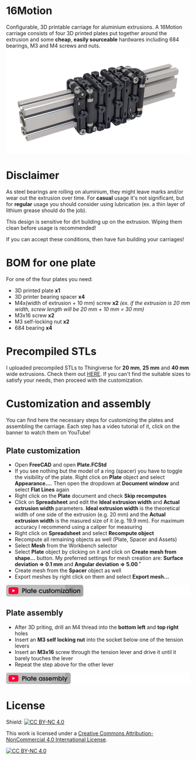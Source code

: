 # 16Motion
Configurable, 3D printable carriage for aluminium extrusions. A 16Motion carriage consists of four 3D printed plates put together around the extrusion and some **cheap**, **easily sourceable** hardwares including 684 bearings, M3 and M4 screws and nuts.
![Screenshot of a comment on a GitHub issue showing an image, added in the Markdown, of an Octocat smiling and raising a tentacle.](https://raw.githubusercontent.com/mosomate/16motion/main/docs/cover.png)
# Disclaimer
As steel bearings are rolling on aluminium, they might leave marks and/or wear out the extrusion over time. For **casual** usage it's not significant, but for **regular** usage you should consider using lubrication (ex. a thin layer of lithium grease should do the job).

This design is sensitive for dirt building up on the extrusion. Wiping them clean before usage is recommended!

If you can accept these conditions, then have fun building your carriages!
# BOM for one plate
For one of the four plates you need:
- 3D printed plate **x1**
- 3D printer bearing spacer **x4**
- M4x(width of extrusion + 10 mm) screw **x2** *(ex. if the extrusion is 20 mm width, screw length will be 20 mm + 10 mm = 30 mm)*
- M3x16 screw **x2**
- M3 self-locking nut **x2**
- 684 bearing **x4**
# Precompiled STLs
I uploaded precompiled STLs to Thingiverse for **20 mm**, **25 mm** and **40 mm** wide extrusions. Check them out [HERE](https://www.thingiverse.com/thing:6853255). If you can't find the suitable sizes to satisfy your needs, then proceed with the customization.
# Customization and assembly
You can find here the necessary steps for customizing the plates and assembling the carriage. Each step has a video tutorial of it, click on the banner to watch them on YouTube!
## Plate customization
- Open **FreeCAD** and open **Plate.FCStd**
- If you see nothing but the model of a ring (spacer) you have to toggle the visibility of the plate. Right click on **Plate** object and select **Appearance...**. Then open the dropdown at **Document window** and select **Flat Lines** again
- Right click on the **Plate** document and check **Skip recomputes**
- Click on **Spreadsheet** and edit the **Ideal extrusion width** and **Actual extrusion width** parameters. **Ideal extrusion width** is the theoretical width of one side of the extrusion (e.g. 20 mm) and the **Actual extrusion width** is the masured size of it (e.g. 19.9 mm). For maximum accuracy I recommend using a caliper for measuring
- Right click on **Spreadsheet** and select **Recompute object**
- Recompute all remaining objects as well (Plate, Spacer and Assets)
- Select **Mesh** from the Workbench selector
- Select **Plate** object by clicking on it and click on **Create mesh from shape...** button. My preferred settings for mesh creation are: **Surface deviation => 0.1 mm** and **Angular deviation => 5.00 ˚**
- Create mesh from the **Spacer** object as well
- Export meshes by right click on them and select **Export mesh...**

[![Plate customization video](https://raw.githubusercontent.com/mosomate/16motion/main/docs/plate_customization_banner.png)](https://www.youtube.com/watch?v=9Bi0MCfb9tI "Plate customization | 16Motion Video Series")
## Plate assembly
- After 3D priting, drill an M4 thread into the **bottom left** and **top right** holes
- Insert an **M3 self locking nut** into the socket below one of the tension levers
- Insert an **M3x16** screw through the tension lever and drive it until it barely touches the lever
- Repeat the step above for the other lever

[![Plate assembly video](https://raw.githubusercontent.com/mosomate/16motion/main/docs/plate_assembly_banner.png)](https://www.youtube.com/watch?v=31CdhINwxhE "Plate assembly | 16Motion Video Series")
# License
Shield: [![CC BY-NC 4.0][cc-by-nc-shield]][cc-by-nc]

This work is licensed under a
[Creative Commons Attribution-NonCommercial 4.0 International License][cc-by-nc].

[![CC BY-NC 4.0][cc-by-nc-image]][cc-by-nc]

[cc-by-nc]: https://creativecommons.org/licenses/by-nc/4.0/
[cc-by-nc-image]: https://licensebuttons.net/l/by-nc/4.0/88x31.png
[cc-by-nc-shield]: https://img.shields.io/badge/License-CC%20BY--NC%204.0-lightgrey.svg